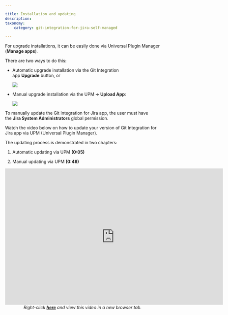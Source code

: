 ```yaml
---

title: Installation and updating
description:
taxonomy:
    category: git-integration-for-jira-self-managed

---
```

For upgrade installations, it can be easily done via Universal Plugin Manager (**Manage apps**).

There are two ways to do this:

*   Automatic upgrade installation via the Git Integration app **Upgrade** button, or

    ![](/wp-content/uploads/gij-docs-installation-plugin-update-c.png)
*   Manual upgrade installation via the UPM ➜ **Upload App**:

    ![](/wp-content/uploads/gij-docs-installation-git-addon-update-upm-manual-c.png)

<div class="bbb-callout bbb--alert">
    <div class="irow">
    <div class="ilogobox">
        <span class="logoimg"></span>
    </div>
    <div class="imsgbox">
        To manually update the Git Integration for Jira app, the user must have the <b>Jira System Administrators</b> global permission.
    </div>
    </div>
</div>

Watch the video below on how to update your version of Git Integration for Jira app via UPM (Universal Plugin Manager).

The updating process is demonstrated in two chapters:

1.  Automatic updating via UPM **(0:05)**

2.  Manual updating via UPM **(0:48)**

<div class='embed-container embed-container--16-9'>
    <iframe width='709' height='443' src='https://fast.wistia.com/embed/iframe/s26h3avwuo?videoFoam=true' frameborder='0' allowfullscreen ></iframe>
</div>

<div align='center'>
    <i>Right-click <a href='https://bigbrassband.wistia.com/medias/aoyowvw485' target='_blank'><b>here</b></a> and view this video in a new browser tab.</i>
</div>
<br>
<br>
